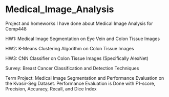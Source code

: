 # Medical_Image_Analysis
Project and homeworks I have done about Medical Image Analysis for Comp448

HW1: Medical Image Segmentation on Eye Vein and Colon Tissue Images

HW2: K-Means Clustering Algorithm on Colon Tissue Images

HW3: CNN Classifier on Colon Tissue Images (Specifically AlexNet)

Survey: Breast Cancer Classification and Detection Techniques

Term Project: Medical Image Segmentation and Performance Evaluation on the Kvasir-Seg Dataset.
Performance Evaluation is Done with F1-score, Precision, Accuracy, Recall, and Dice Index

